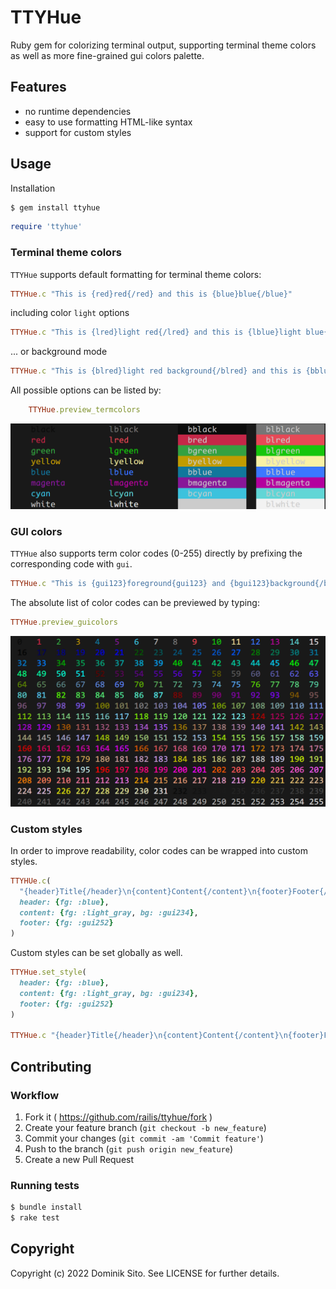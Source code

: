 # TTYHue
Ruby gem for colorizing terminal output, supporting terminal theme colors as well as more fine-grained gui colors palette.

## Features
* no runtime dependencies
* easy to use formatting HTML-like syntax
* support for custom styles

## Usage
Installation
```bash
$ gem install ttyhue
```

```ruby
require 'ttyhue'
```
### Terminal theme colors

`TTYHue` supports default formatting for terminal theme colors:
```ruby
TTYHue.c "This is {red}red{/red} and this is {blue}blue{/blue}"
```
including color `light` options
```ruby
TTYHue.c "This is {lred}light red{/lred} and this is {lblue}light blue{/lblue}"
```
... or background mode
```ruby
TTYHue.c "This is {blred}light red background{/blred} and this is {bblue}blue background{/bblue}"
```
All possible options can be listed by:
```ruby
    TTYHue.preview_termcolors
```
![screenshot](https://raw.githubusercontent.com/railis/ttyhue/master/examples/term_colors.png)

### GUI colors

`TTYHue` also supports term color codes (0-255) directly by prefixing the corresponding code with `gui`.

```ruby
TTYHue.c "This is {gui123}foreground{gui123} and {bgui123}background{/bgui123}"
```
The absolute list of color codes can be previewed by typing:
```ruby
TTYHue.preview_guicolors
```
![screenshot](https://raw.githubusercontent.com/railis/ttyhue/master/examples/gui_colors.png)

### Custom styles

In order to improve readability, color codes can be wrapped into custom styles.

```ruby
TTYHUe.c(
  "{header}Title{/header}\n{content}Content{/content}\n{footer}Footer{/footer}",
  header: {fg: :blue},
  content: {fg: :light_gray, bg: :gui234},
  footer: {fg: :gui252}
)
```

Custom styles can be set globally as well.
```ruby
TTYHue.set_style(
  header: {fg: :blue},
  content: {fg: :light_gray, bg: :gui234},
  footer: {fg: :gui252}
)

TTYHue.c "{header}Title{/header}\n{content}Content{/content}\n{footer}Footer{/footer}"
```
## Contributing

### Workflow

1. Fork it ( https://github.com/railis/ttyhue/fork )
2. Create your feature branch (`git checkout -b new_feature`)
3. Commit your changes (`git commit -am 'Commit feature'`)
4. Push to the branch (`git push origin new_feature`)
5. Create a new Pull Request

### Running tests

```bash
$ bundle install
$ rake test
```

## Copyright

Copyright (c) 2022 Dominik Sito. See LICENSE for further details.
